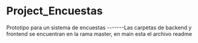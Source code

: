 # Project_Encuestas
Prototipo para un sistema de encuestas
-------Las carpetas de backend y frontend se encuentran en la rama master, en main esta el archivo readme
